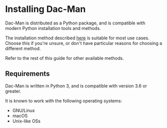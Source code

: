 # Installing Dac-Man

Dac-Man is distributed as a Python package, and is compatible with modern Python installation tools and methods.

The installation method described [here](./conda) is suitable for most use cases.
Choose this if you're unsure, or don't have particular reasons for choosing a different method.

Refer to the rest of this guide for other available methods.

## Requirements

Dac-Man is written in Python 3, and is compatible with version 3.6 or greater.

It is known to work with the following operating systems:

- GNU/Linux
- macOS
- Unix-like OSs
